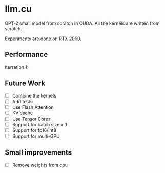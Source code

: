 # llm.cu

GPT-2 small model from scratch in CUDA. All the kernels are written from scratch.

Experiments are done on RTX 2060.


## Performance

Iterration 1: 

## Future Work

- [ ] Combine the kernels
- [ ] Add tests
- [ ] Use Flash Attention
- [ ] KV cache
- [ ] Use Tensor Cores
- [ ] Support for batch size > 1
- [ ] Support for fp16/int8
- [ ] Support for multi-GPU

## Small improvements

- [ ] Remove weights from cpu

